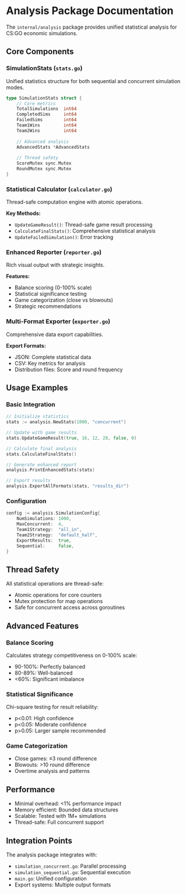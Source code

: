 # Analysis Package Documentation

The `internal/analysis` package provides unified statistical analysis for CS:GO economic simulations.

## Core Components

### SimulationStats (`stats.go`)
Unified statistics structure for both sequential and concurrent simulation modes.

```go
type SimulationStats struct {
    // Core metrics
    TotalSimulations  int64
    CompletedSims     int64
    FailedSims        int64
    Team1Wins         int64
    Team2Wins         int64
    
    // Advanced analysis
    AdvancedStats *AdvancedStats
    
    // Thread safety
    ScoreMutex sync.Mutex
    RoundMutex sync.Mutex
}
```

### Statistical Calculator (`calculator.go`)
Thread-safe computation engine with atomic operations.

**Key Methods:**
- `UpdateGameResult()`: Thread-safe game result processing
- `CalculateFinalStats()`: Comprehensive statistical analysis
- `UpdateFailedSimulation()`: Error tracking

### Enhanced Reporter (`reporter.go`)
Rich visual output with strategic insights.

**Features:**
- Balance scoring (0-100% scale)
- Statistical significance testing
- Game categorization (close vs blowouts)
- Strategic recommendations

### Multi-Format Exporter (`exporter.go`)
Comprehensive data export capabilities.

**Export Formats:**
- JSON: Complete statistical data
- CSV: Key metrics for analysis
- Distribution files: Score and round frequency

## Usage Examples

### Basic Integration
```go
// Initialize statistics
stats := analysis.NewStats(1000, "concurrent")

// Update with game results
stats.UpdateGameResult(true, 16, 12, 28, false, 0)

// Calculate final analysis
stats.CalculateFinalStats()

// Generate enhanced report
analysis.PrintEnhancedStats(stats)

// Export results
analysis.ExportAllFormats(stats, "results_dir")
```

### Configuration
```go
config := analysis.SimulationConfig{
    NumSimulations: 1000,
    MaxConcurrent:  4,
    Team1Strategy:  "all_in",
    Team2Strategy:  "default_half",
    ExportResults:  true,
    Sequential:     false,
}
```

## Thread Safety

All statistical operations are thread-safe:
- Atomic operations for core counters
- Mutex protection for map operations
- Safe for concurrent access across goroutines

## Advanced Features

### Balance Scoring
Calculates strategy competitiveness on 0-100% scale:
- 90-100%: Perfectly balanced
- 80-89%: Well-balanced
- <60%: Significant imbalance

### Statistical Significance
Chi-square testing for result reliability:
- p<0.01: High confidence
- p<0.05: Moderate confidence
- p>0.05: Larger sample recommended

### Game Categorization
- Close games: ≤3 round difference
- Blowouts: >10 round difference
- Overtime analysis and patterns

## Performance

- Minimal overhead: <1% performance impact
- Memory efficient: Bounded data structures
- Scalable: Tested with 1M+ simulations
- Thread-safe: Full concurrent support

## Integration Points

The analysis package integrates with:
- `simulation_concurrent.go`: Parallel processing
- `simulation_sequential.go`: Sequential execution
- `main.go`: Unified configuration
- Export systems: Multiple output formats
